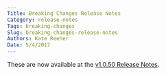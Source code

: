 ```yaml
---
Title: Breaking Changes Release Notes
Category: release-notes
Tags: breaking-changes
Slug: breaking-changes-release-notes
Authors: Kate Reeher
Date: 5/4/2017
---
```

These are now available at the [v1.0.50 Release Notes](v50.md).
